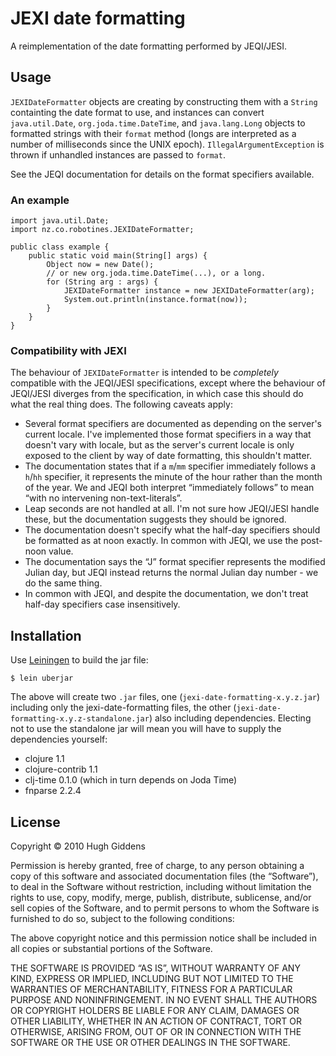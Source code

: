 # JEXI date formatting

A reimplementation of the date formatting performed by JEQI/JESI.

## Usage

`JEXIDateFormatter` objects are creating by constructing them with a
`String` containting the date format to use, and instances can convert
`java.util.Date`, `org.joda.time.DateTime`, and `java.lang.Long` objects to
formatted strings with their `format` method (longs are interpreted as a
number of milliseconds since the UNIX epoch). `IllegalArgumentException` is
thrown if unhandled instances are passed to `format`.

See the JEQI documentation for details on the format specifiers available.

### An example

    import java.util.Date;
    import nz.co.robotines.JEXIDateFormatter;

    public class example {
        public static void main(String[] args) {
            Object now = new Date();
            // or new org.joda.time.DateTime(...), or a long.
            for (String arg : args) {
                JEXIDateFormatter instance = new JEXIDateFormatter(arg);
                System.out.println(instance.format(now));
            }
        }
    }

### Compatibility with JEXI

The behaviour of `JEXIDateFormatter` is intended to be _completely_
compatible with the JEQI/JESI specifications, except where the behaviour of
JEQI/JESI diverges from the specification, in which case this should do
what the real thing does. The following caveats apply:

* Several format specifiers are documented as depending on the server's
  current locale. I've implemented those format specifiers in a way that
  doesn't vary with locale, but as the server's current locale is only
  exposed to the client by way of date formatting, this shouldn't matter.
* The documentation states that if a `m`/`mm` specifier immediately follows
  a `h`/`hh` specifier, it represents the minute of the hour rather than
  the month of the year. We and JEQI both interpret “immediately follows” to
  mean “with no intervening non-text-literals”.
* Leap seconds are not handled at all. I'm not sure how JEQI/JESI handle
  these, but the documentation suggests they should be ignored.
* The documentation doesn't specify what the half-day specifiers should
  be formatted as at noon exactly. In common with JEQI, we use the
  post-noon value.
* The documentation says the “J” format specifier represents the modified
  Julian day, but JEQI instead returns the normal Julian day number - we do
  the same thing.
* In common with JEQI, and despite the documentation, we don't treat
  half-day specifiers case insensitively.

## Installation

Use [Leiningen](http://github.com/technomancy/leiningen) to build the jar file:

    $ lein uberjar

The above will create two `.jar` files, one
(`jexi-date-formatting-x.y.z.jar`) including only the jexi-date-formatting
files, the other (`jexi-date-formatting-x.y.z-standalone.jar`) also
including dependencies. Electing not to use the standalone jar will mean
you will have to supply the dependencies yourself:

* clojure 1.1
* clojure-contrib 1.1
* clj-time 0.1.0 (which in turn depends on Joda Time)
* fnparse 2.2.4

## License

Copyright © 2010 Hugh Giddens

Permission is hereby granted, free of charge, to any person obtaining a copy
of this software and associated documentation files (the “Software”), to deal
in the Software without restriction, including without limitation the rights
to use, copy, modify, merge, publish, distribute, sublicense, and/or sell
copies of the Software, and to permit persons to whom the Software is
furnished to do so, subject to the following conditions:

The above copyright notice and this permission notice shall be included in
all copies or substantial portions of the Software.

THE SOFTWARE IS PROVIDED “AS IS”, WITHOUT WARRANTY OF ANY KIND, EXPRESS OR
IMPLIED, INCLUDING BUT NOT LIMITED TO THE WARRANTIES OF MERCHANTABILITY,
FITNESS FOR A PARTICULAR PURPOSE AND NONINFRINGEMENT. IN NO EVENT SHALL THE
AUTHORS OR COPYRIGHT HOLDERS BE LIABLE FOR ANY CLAIM, DAMAGES OR OTHER
LIABILITY, WHETHER IN AN ACTION OF CONTRACT, TORT OR OTHERWISE, ARISING FROM,
OUT OF OR IN CONNECTION WITH THE SOFTWARE OR THE USE OR OTHER DEALINGS IN
THE SOFTWARE.
